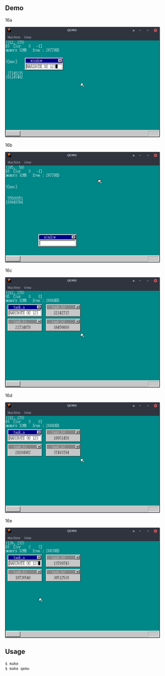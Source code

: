 ## Demo

16a

![template](https://github.com/watermelon892/OSPractice/blob/master/16_MultiTask2/pic/16a.png)

16b

![template](https://github.com/watermelon892/OSPractice/blob/master/16_MultiTask2/pic/16b.png)

16c

![template](https://github.com/watermelon892/OSPractice/blob/master/16_MultiTask2/pic/16c.png)

16d

![template](https://github.com/watermelon892/OSPractice/blob/master/16_MultiTask2/pic/16d.png)

16e

![template](https://github.com/watermelon892/OSPractice/blob/master/16_MultiTask2/pic/16e.png)

## Usage

```
$ make
$ make qemu
```
